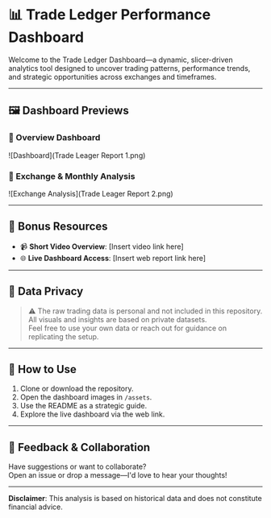 # 📊 Trade Ledger Performance Dashboard

Welcome to the Trade Ledger Dashboard—a dynamic, slicer-driven analytics tool designed to uncover trading patterns, performance trends, and strategic opportunities across exchanges and timeframes.

---

## 🖼️ Dashboard Previews

### 🔹 Overview Dashboard
![Dashboard](Trade Leager Report 1.png)

### 🔹 Exchange & Monthly Analysis
![Exchange Analysis](Trade Leager Report 2.png)

---

## 🎥 Bonus Resources

- 📹 **Short Video Overview**: [Insert video link here]
- 🌐 **Live Dashboard Access**: [Insert web report link here]

---

## 🔐 Data Privacy

> ⚠️ The raw trading data is personal and not included in this repository.  
All visuals and insights are based on private datasets.  
Feel free to use your own data or reach out for guidance on replicating the setup.

---

## 📁 How to Use

1. Clone or download the repository.
2. Open the dashboard images in `/assets`.
3. Use the README as a strategic guide.
4. Explore the live dashboard via the web link.

---

## 💬 Feedback & Collaboration

Have suggestions or want to collaborate?  
Open an issue or drop a message—I'd love to hear your thoughts!

---

**Disclaimer**: This analysis is based on historical data and does not constitute financial advice.
